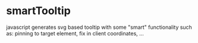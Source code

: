 # smartTooltip
javascript generates svg based tooltip with some "smart" functionality such as: pinning to target element, fix in client coordinates, ...
